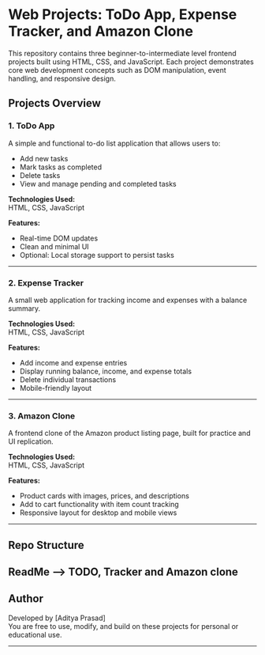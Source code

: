 # Web Projects: ToDo App, Expense Tracker, and Amazon Clone

This repository contains three beginner-to-intermediate level frontend projects built using HTML, CSS, and JavaScript. Each project demonstrates core web development concepts such as DOM manipulation, event handling, and responsive design.

## Projects Overview

### 1. ToDo App

A simple and functional to-do list application that allows users to:

- Add new tasks
- Mark tasks as completed
- Delete tasks
- View and manage pending and completed tasks

**Technologies Used:**  
HTML, CSS, JavaScript

**Features:**
- Real-time DOM updates
- Clean and minimal UI
- Optional: Local storage support to persist tasks

---

### 2. Expense Tracker

A small web application for tracking income and expenses with a balance summary.

**Technologies Used:**  
HTML, CSS, JavaScript

**Features:**
- Add income and expense entries
- Display running balance, income, and expense totals
- Delete individual transactions
- Mobile-friendly layout

---

### 3. Amazon Clone

A frontend clone of the Amazon product listing page, built for practice and UI replication.

**Technologies Used:**  
HTML, CSS, JavaScript

**Features:**
- Product cards with images, prices, and descriptions
- Add to cart functionality with item count tracking
- Responsive layout for desktop and mobile views

---

## Repo Structure
ReadMe --> TODO, Tracker and Amazon clone 
---

## Author

Developed by [Aditya Prasad]  
You are free to use, modify, and build on these projects for personal or educational use.

---



